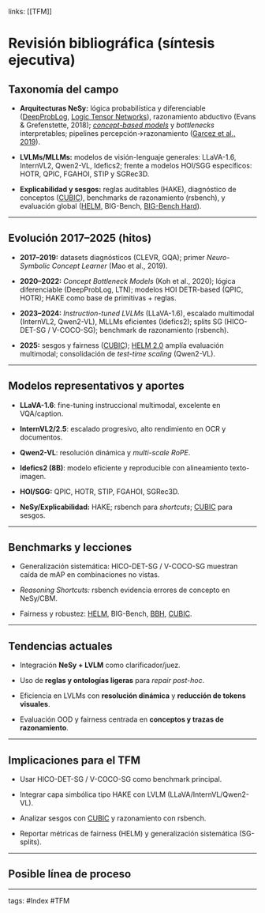 links: [[TFM]] 

# Revisión bibliográfica (síntesis ejecutiva)

## Taxonomía del campo

- **Arquitecturas NeSy:** lógica probabilística y diferenciable ([DeepProbLog](https://arxiv.org/abs/1805.10872), [Logic Tensor Networks](https://arxiv.org/abs/2012.13635)), razonamiento abductivo (Evans & Grefenstette, 2018); _[concept-based models](https://arxiv.org/abs/2007.04612)_ y _bottlenecks_ interpretables; pipelines percepción→razonamiento ([Garcez et al., 2019](https://arxiv.org/abs/1905.06088)).
    
- **LVLMs/MLLMs:** modelos de visión-lenguaje generales: LLaVA-1.6, InternVL2, Qwen2-VL, Idefics2; frente a modelos HOI/SGG específicos: HOTR, QPIC, FGAHOI, STIP y SGRec3D.
    
- **Explicabilidad y sesgos:** reglas auditables (HAKE), diagnóstico de conceptos ([CUBIC](https://arxiv.org/abs/2505.11060?utm_source=chatgpt.com)), benchmarks de razonamiento (rsbench), y evaluación global ([HELM](https://crfm.stanford.edu/helm/?utm_source=chatgpt.com), BIG-Bench, [BIG-Bench Hard](https://arxiv.org/abs/2210.09261?utm_source=chatgpt.com)).
    

---

## Evolución 2017–2025 (hitos)

- **2017–2019:** datasets diagnósticos (CLEVR, GQA); primer _Neuro-Symbolic Concept Learner_ (Mao et al., 2019).
    
- **2020–2022:** _Concept Bottleneck Models_ (Koh et al., 2020); lógica diferenciable (DeepProbLog, LTN); modelos HOI DETR-based (QPIC, HOTR); HAKE como base de primitivas + reglas.
    
- **2023–2024:** _Instruction-tuned LVLMs_ (LLaVA-1.6), escalado multimodal (InternVL2, Qwen2-VL), MLLMs eficientes (Idefics2); splits SG (HICO-DET-SG / V-COCO-SG); benchmark de razonamiento (rsbench).
    
- **2025:** sesgos y fairness ([CUBIC](https://arxiv.org/abs/2505.11060?utm_source=chatgpt.com)); [HELM 2.0](https://crfm.stanford.edu/helm/?utm_source=chatgpt.com) amplía evaluación multimodal; consolidación de _test-time scaling_ (Qwen2-VL).
    

---

## Modelos representativos y aportes

- **LLaVA-1.6**: fine-tuning instruccional multimodal, excelente en VQA/caption.
    
- **InternVL2/2.5**: escalado progresivo, alto rendimiento en OCR y documentos.
    
- **Qwen2-VL**: resolución dinámica y _multi-scale RoPE_.
    
- **Idefics2 (8B)**: modelo eficiente y reproducible con alineamiento texto-imagen.
    
- **HOI/SGG:** QPIC, HOTR, STIP, FGAHOI, SGRec3D.
    
- **NeSy/Explicabilidad:** HAKE; rsbench para _shortcuts_; [CUBIC](https://arxiv.org/abs/2505.11060?utm_source=chatgpt.com) para sesgos.
    

---

## Benchmarks y lecciones

- Generalización sistemática: HICO-DET-SG / V-COCO-SG muestran caída de mAP en combinaciones no vistas.
    
- _Reasoning Shortcuts:_ rsbench evidencia errores de concepto en NeSy/CBM.
    
- Fairness y robustez: [HELM](https://crfm.stanford.edu/helm/?utm_source=chatgpt.com), BIG-Bench, [BBH](https://arxiv.org/abs/2210.09261?utm_source=chatgpt.com), [CUBIC](https://arxiv.org/abs/2505.11060?utm_source=chatgpt.com).
    

---

## Tendencias actuales

- Integración **NeSy + LVLM** como clarificador/juez.
    
- Uso de **reglas y ontologías ligeras** para _repair post-hoc_.
    
- Eficiencia en LVLMs con **resolución dinámica** y **reducción de tokens visuales**.
    
- Evaluación OOD y fairness centrada en **conceptos y trazas de razonamiento**.
    

---

## Implicaciones para el TFM

- Usar HICO-DET-SG / V-COCO-SG como benchmark principal.
    
- Integrar capa simbólica tipo HAKE con LVLM (LLaVA/InternVL/Qwen2-VL).
    
- Analizar sesgos con [CUBIC](https://arxiv.org/abs/2505.11060?utm_source=chatgpt.com) y razonamiento con rsbench.
    
- Reportar métricas de fairness (HELM) y generalización sistemática (SG-splits).
    

---

## Posible línea de proceso


---
tags:
	#Index #TFM